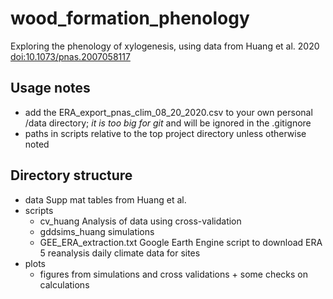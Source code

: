# wood_formation_phenology
Exploring the phenology of xylogenesis, using data from Huang et al. 2020 [doi:10.1073/pnas.2007058117](https://doi.org/10.1073/pnas.2007058117)

## Usage notes
- add the ERA_export_pnas_clim_08_20_2020.csv to your own personal /data directory; *it is too big for git* and will be ignored in the .gitignore
- paths in scripts relative to the top project directory unless otherwise noted


## Directory structure
- data Supp mat tables from Huang et al. 
- scripts
    - cv\_huang Analysis of data using cross-validation
    - gddsims_huang simulations
    - GEE_ERA_extraction.txt Google Earth Engine script to download ERA 5 reanalysis daily climate data for sites    
- plots 
    - figures from simulations and cross validations + some checks on calculations
